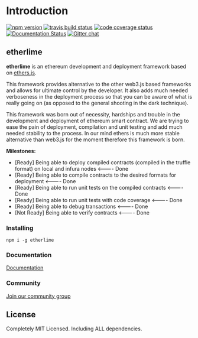 # Introduction

[![npm version](https://badge.fury.io/js/etherlime.svg)](https://badge.fury.io/js/etherlime) [![travis build status](https://img.shields.io/travis/LimeChain/etherlime/master.svg)](https://travis-ci.org/LimeChain/etherlime) [![code coverage status](https://img.shields.io/codecov/c/github/LimeChain/etherlime/master.svg)](https://codecov.io/gh/LimeChain/etherlime) [![Documentation Status](https://readthedocs.org/projects/etherlime/badge/?version=latest)](https://etherlime.readthedocs.io/en/latest/?badge=latest) [![Gitter chat](https://badges.gitter.im/lime-tech-talks/Lobby.png)](https://gitter.im/lime-tech-talks/Lobby)

## etherlime

**etherlime** is an ethereum development and deployment framework based on [ethers.js](https://github.com/ethers-io/ethers.js/).

This framework provides alternative to the other web3.js based frameworks and allows for ultimate control by the developer. It also adds much needed verboseness in the deployment process so that you can be aware of what is really going on \(as opposed to the general shooting in the dark technique\).

This framework was born out of necessity, hardships and trouble in the development and deployment of ethereum smart contract. We are trying to ease the pain of deployment, compilation and unit testing and add much needed stability to the process. In our mind ethers is much more stable alternative than web3.js for the moment therefore this framework is born.

**Milestones:**

* \[Ready\] Being able to deploy compiled contracts \(compiled in the truffle format\) on local and infura nodes &lt;---- Done
* \[Ready\] Being able to compile contracts to the desired formats for deployment &lt;---- Done
* \[Ready\] Being able to run unit tests on the compiled contracts &lt;---- Done
* \[Ready\] Being able to run unit tests with code coverage &lt;---- Done
* \[Ready\] Being able to debug transactions &lt;---- Done
* \[Not Ready\] Being able to verify contracts &lt;---- Done

### Installing

```text
npm i -g etherlime
```

### Documentation

[Documentation](developer-documentation/getting-started.md)

### Community

[Join our community group](https://t.me/etherlime/)

## License

Completely MIT Licensed. Including ALL dependencies.

